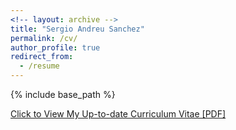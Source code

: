 ```yaml
---
<!-- layout: archive -->
title: "Sergio Andreu Sanchez"
permalink: /cv/
author_profile: true
redirect_from:
  - /resume
---
```


{% include base_path %}

[Click to View My Up-to-date Curriculum Vitae [PDF]](https://github.com/sergioSEa/sergioSEa.github.io/blob/master/files/CV.pdf)

<!-- <embed src="http://lantaoyu.com/files/lantaoyu_cv.pdf" width="650" height="1800" type='application/pdf'> -->
